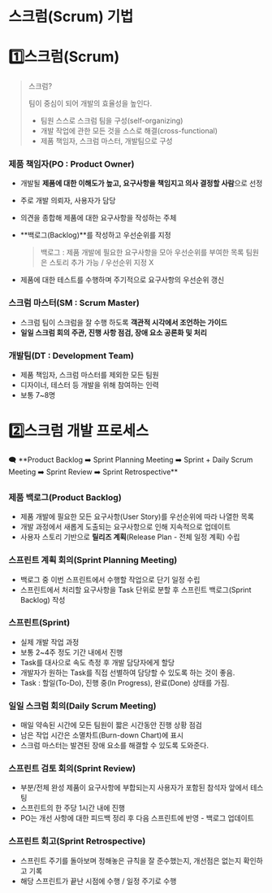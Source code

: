 # 스크럼(Scrum) 기법

# 1️⃣스크럼(Scrum)

> 스크럼?
> 
> 
> 팀이 중심이 되어 개발의 효율성을 높인다.
> 
> - 팀원 스스로 스크럼 팀을 구성(self-organizing)
> - 개발 작업에 관한 모든 것을 스스로 해결(cross-functional)
> - 제품 책임자, 스크럼 마스터, 개발팀으로 구성

### 제품 책임자(PO : Product Owner)

- 개발될 **제품에 대한 이해도가 높고, 요구사항을 책임지고 의사 결정할 사람**으로 선정
- 주로 개발 의뢰자, 사용자가 담당
- 의견을 종합해 제품에 대한 요구사항을 작성하는 주체
- **백로그(Backlog)**를 작성하고 우선순위를 지정
    
    > 백로그 : 제품 개발에 필요한 요구사항을 모아 우선순위를 부여한 목록
    팀원은 스토리 추가 가능 / 우선순위 지정 X
    > 
- 제품에 대한 테스트를 수행하며 주기적으로 요구사항의 우선순위 갱신

### 스크럼 마스터(SM : Scrum Master)

- 스크럼 팀이 스크럼을 잘 수행 하도록 **객관적 시각에서 조언하는 가이드**
- **일일 스크럼 회의 주관, 진행 사항 점검, 장애 요소 공론화 및 처리**

### 개발팀(DT : Development Team)

- 제품 책임자, 스크럼 마스터를 제외한 모든 팀원
- 디자이너, 테스터 등 개발을 위해 참여하는 인력
- 보통 7~8명

# 2️⃣스크럼 개발 프로세스

<aside>
🗨️ **Product Backlog ➡️ Sprint Planning Meeting ➡️ Sprint + Daily Scrum Meeting ➡️ Sprint Review ➡️ Sprint Retrospective**

</aside>

### 제품 백로그(Product Backlog)

- 제품 개발에 필요한 모든 요구사항(User Story)를 우선순위에 따라 나열한 목록
- 개발 과정에서 새롭게 도출되는 요구사항으로 인해 지속적으로 업데이트
- 사용자 스토리 기반으로 **릴리즈 계획**(Release Plan - 전체 일정 계획) 수립

### 스프린트 계획 회의(Sprint Planning Meeting)

- 백로그 중 이번 스프린트에서 수행할 작업으로 단기 일정 수립
- 스프린트에서 처리할 요구사항을 Task 단위로 분할 후 스프린트 백로그(Sprint Backlog) 작성

### 스프린트(Sprint)

- 실제 개발 작업 과정
- 보통 2~4주 정도 기간 내에서 진행
- Task를 대사으로 속도 측정 후 개발 담당자에게 할당
- 개발자가 원하는 Task를 직접 선별하여 담당할 수 있도록 하는 것이 좋음.
- Task : 할일(To-Do), 진행 중(In Progress), 완료(Done) 상태를 가짐.

### 일일 스크럼 회의(Daily Scrum Meeting)

- 매일 약속된 시간에 모든 팀원이 짧은 시간동안 진행 상황 점검
- 남은 작업 시간은 소멸차트(Burn-down Chart)에 표시
- 스크럼 마스터는 발견된 장애 요소를 해결할 수 있도록 도와준다.

### 스프린트 검토 회의(Sprint Review)

- 부분/전체 완성 제품이 요구사항에 부합되는지 사용자가 포함된 참석자 앞에서 테스팅
- 스프린트의 한 주당 1시간 내에 진행
- PO는 개선 사항에 대한 피드백 정리 후 다음 스프린트에 반영 - 백로그 업데이트

### 스프린트 회고(Sprint Retrospective)

- 스프린트 주기를 돌아보며 정해놓은 규칙을 잘 준수했는지, 개선점은 없는지 확인하고 기록
- 해당 스프린트가 끝난 시점에 수행 / 일정 주기로 수행